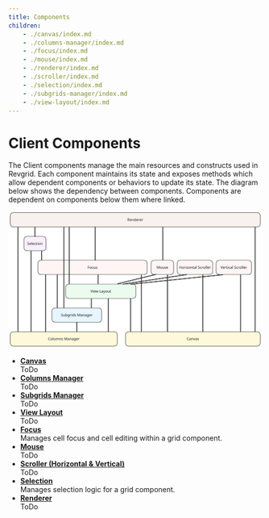 ```yaml
---
title: Components
children:
    - ./canvas/index.md
    - ./columns-manager/index.md
    - ./focus/index.md
    - ./mouse/index.md
    - ./renderer/index.md
    - ./scroller/index.md
    - ./selection/index.md
    - ./subgrids-manager/index.md
    - ./view-layout/index.md
---
```


# Client Components

The Client components manage the main resources and constructs used in Revgrid. Each component maintains its state and exposes methods which allow dependent components or behaviors to update its state.  The diagram below shows the dependency between components.  Components are dependent on components below them where linked.

![Components Dependency Block](components-dependency-block.excalidraw.svg)

* **[Canvas](./canvas/index.md)**\
ToDo
* **[Columns Manager](./columns-manager/index.md)**\
ToDo
* **[Subgrids Manager](./subgrids-manager/index.md)**\
ToDo
* **[View Layout](./view-layout/index.md)**\
ToDo
* **[Focus](./focus/index.md)**\
Manages cell focus and cell editing within a grid component.
* **[Mouse](./mouse/index.md)**\
ToDo
* **[Scroller (Horizontal & Vertical)](./scroller/index.md)**\
ToDo
* **[Selection](./selection/index.md)**\
Manages selection logic for a grid component.
* **[Renderer](./renderer/index.md)**\
ToDo
